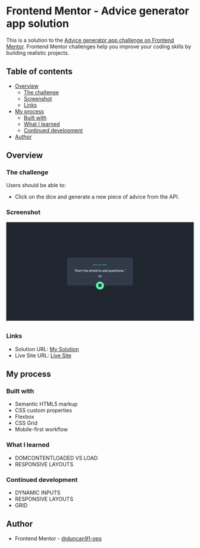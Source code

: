 # Frontend Mentor - Advice generator app solution

This is a solution to the [Advice generator app challenge on Frontend Mentor](https://www.frontendmentor.io/challenges/advice-generator-app-QdUG-13db). Frontend Mentor challenges help you improve your coding skills by building realistic projects.

## Table of contents

- [Overview](#overview)
  - [The challenge](#the-challenge)
  - [Screenshot](#screenshot)
  - [Links](#links)
- [My process](#my-process)
  - [Built with](#built-with)
  - [What I learned](#what-i-learned)
  - [Continued development](#continued-development)
- [Author](#author)

## Overview

### The challenge

Users should be able to:

- Click on the dice and generate a new piece of advice from the API.

### Screenshot

![My Solution Screenshot](./screenshot.png)

### Links

- Solution URL: [My Solution](https://www.frontendmentor.io/solutions/javascript-solution-to-advice-generator-app-Ct7p0SriT)
- Live Site URL: [Live Site](https://duncan91-ops.github.io/advice-generator-app/)

## My process

### Built with

- Semantic HTML5 markup
- CSS custom properties
- Flexbox
- CSS Grid
- Mobile-first workflow

### What I learned

- DOMCONTENTLOADED VS LOAD
- RESPONSIVE LAYOUTS

### Continued development

- DYNAMIC INPUTS
- RESPONSIVE LAYOUTS
- GRID

## Author

- Frontend Mentor - [@duncan91-ops](https://www.frontendmentor.io/profile/duncan91-ops)
